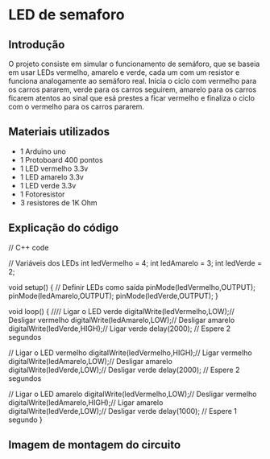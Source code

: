 # LED de semaforo

## Introdução
 O projeto consiste em simular o funcionamento de semáforo, que se baseia em usar LEDs vermelho, amarelo e verde, cada um com um resistor e funciona analogamente ao semáforo real. Inicia o ciclo com vermelho para os carros pararem, verde para os carros seguirem, amarelo para os carros ficarem atentos ao sinal que esá prestes a ficar vermelho e finaliza o ciclo com o vermelho para os carros pararem. 
 
## Materiais utilizados
- 1 Arduino uno
- 1 Protoboard 400 pontos
- 1 LED vermelho 3.3v
- 1 LED amarelo 3.3v
- 1 LED verde 3.3v
- 1 Fotoresistor
- 3 resistores de 1K Ohm

## Explicação do código

// C++ code

// Variáveis dos LEDs
int ledVermelho = 4;
int ledAmarelo = 3;
int ledVerde = 2;

void setup() 
{ // Definir LEDs como saída
  pinMode(ledVermelho,OUTPUT);
  pinMode(ledAmarelo,OUTPUT);
  pinMode(ledVerde,OUTPUT);
}

void loop()
{
  //// Ligar o LED verde
  digitalWrite(ledVermelho,LOW);// Desligar vermelho
  digitalWrite(ledAmarelo,LOW);// Desligar amarelo
  digitalWrite(ledVerde,HIGH);// Ligar verde
  delay(2000); // Espere 2 segundos 
  
  // Ligar o LED vermelho
  digitalWrite(ledVermelho,HIGH);// Ligar vermelho
  digitalWrite(ledAmarelo,LOW);// Desligar amarelo
  digitalWrite(ledVerde,LOW);// Desligar verde
  delay(2000); // Espere 2 segundos 
  
   // Ligar o LED amarelo
  digitalWrite(ledVermelho,LOW);// Desligar vermelho
  digitalWrite(ledAmarelo,HIGH);// Ligar amarelo
  digitalWrite(ledVerde,LOW);// Desligar verde
  delay(1000); // Espere 1 segundo
}

## Imagem de montagem do circuito
